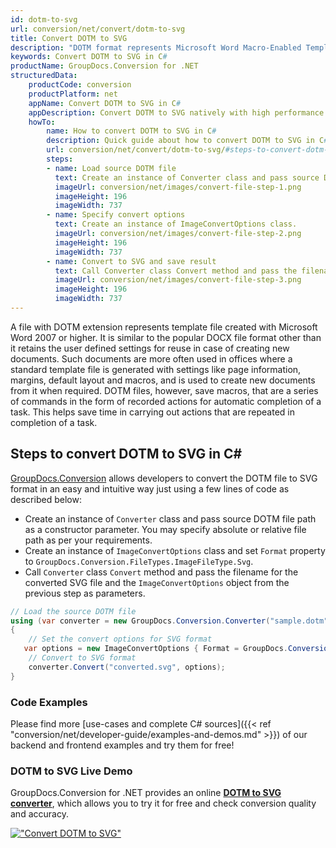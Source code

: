```yaml
---
id: dotm-to-svg
url: conversion/net/convert/dotm-to-svg
title: Convert DOTM to SVG
description: "DOTM format represents Microsoft Word Macro-Enabled Template with .dotm extension. Learn how to convert DOTM to SVG file programmatically in C# language using GroupDocs.Conversion for .NET library."
keywords: Convert DOTM to SVG in C#
productName: GroupDocs.Conversion for .NET
structuredData:
    productCode: conversion
    productPlatform: net
    appName: Convert DOTM to SVG in C#
    appDescription: Convert DOTM to SVG natively with high performance using C# language and server side GroupDocs.Conversion for .NET APIs, without the use of any software like Microsoft or Open Office.
    howTo:
        name: How to convert DOTM to SVG in C# 
        description: Quick guide about how to convert DOTM to SVG in C# with high performance and accuracy.
        url: conversion/net/convert/dotm-to-svg/#steps-to-convert-dotm-to-svg-in-c
        steps:
        - name: Load source DOTM file 
          text: Create an instance of Converter class and pass source DOTM file path as a constructor parameter. You may specify absolute or relative file path as per your requirements. 
          imageUrl: conversion/net/images/convert-file-step-1.png
          imageHeight: 196
          imageWidth: 737
        - name: Specify convert options 
          text: Create an instance of ImageConvertOptions class.
          imageUrl: conversion/net/images/convert-file-step-2.png
          imageHeight: 196
          imageWidth: 737
        - name: Convert to SVG and save result 
          text: Call Converter class Convert method and pass the filename for the converted HTML file and the ImageConvertOptions object from the previous step as parameters.
          imageUrl: conversion/net/images/convert-file-step-3.png
          imageHeight: 196
          imageWidth: 737
---
```


A file with DOTM extension represents template file created with Microsoft Word 2007 or higher. It is similar to the popular DOCX file format other than it retains the user defined settings for reuse in case of creating new documents. Such documents are more often used in offices where a standard template file is generated with settings like page information, margins, default layout and macros, and is used to create new documents from it when required. DOTM files, however, save macros, that are a series of commands in the form of recorded actions for automatic completion of a task. This helps save time in carrying out actions that are repeated in completion of a task.

## Steps to convert DOTM to SVG in C#

[GroupDocs.Conversion](https://products.groupdocs.com/conversion/net) allows developers to convert the DOTM file to SVG format in an easy and intuitive way just using a few lines of code as described below:

* Create an instance of `Converter` class and pass source DOTM file path as a constructor parameter. You may specify absolute or relative file path as per your requirements. 
* Create an instance of `ImageConvertOptions` class and set `Format` property to `GroupDocs.Conversion.FileTypes.ImageFileType.Svg`.
* Call `Converter` class `Convert` method and pass the filename for the converted SVG file and the `ImageConvertOptions` object from the previous step as parameters.

```csharp
// Load the source DOTM file
using (var converter = new GroupDocs.Conversion.Converter("sample.dotm"))
{
    // Set the convert options for SVG format
   var options = new ImageConvertOptions { Format = GroupDocs.Conversion.FileTypes.ImageFileType.Svg };
    // Convert to SVG format
    converter.Convert("converted.svg", options);
}
```

### Code Examples

Please find more [use-cases and complete C# sources]({{< ref "conversion/net/developer-guide/examples-and-demos.md" >}}) of our backend and frontend examples and try them for free!

### DOTM to SVG Live Demo

GroupDocs.Conversion for .NET provides an online [**DOTM to SVG converter**](https://products.groupdocs.app/conversion/dotm-to-svg), which allows you to try it for free and check conversion quality and accuracy.

[!["Convert DOTM to SVG"](conversion/net/images/convert-to-svg/convert-dotm-to-svg.png)](https://products.groupdocs.app/conversion/dotm-to-svg)